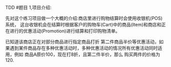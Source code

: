 TDD
#题目
1,项目介绍:

先对这个练习项目做一个大概的介绍:商店里进行购物结算时会使用收银机(POS)系统，
这台收银机会在结算时根据客户的购物车(Cart)中的商品(Item)和商店和正在进行的优惠活动(Promotion)进行结算和打印购物清单。

已知道该商店正在对部分商品进行指定商品打折 第二件商品半价等优惠活动，如果遇到某件商品存在多种优惠活动时，多种优惠活动的情况所有优惠活动同时适用，例如 商品A原价100，现在打8折，且第二件半价，那么
购买两件的价格为120.



